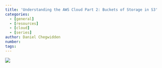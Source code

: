 ```yaml
---
title: 'Understanding the AWS Cloud Part 2: Buckets of Storage in S3'
categories:
  - [general]
  - [resources]
  - [cloud]
  - [series]
author: Daniel Chegwidden
number:
tags:
---
```


![](/images/Post_s3.png)
